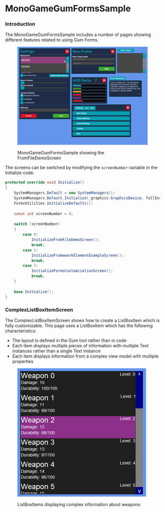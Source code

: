 # MonoGameGumFormsSample

### Introduction

The MonoGameGumFormsSample includes a number of pages showing different features related to using Gum Forms.

<figure><img src="../../../.gitbook/assets/27_12 03 49.gif" alt=""><figcaption><p>MonoGameGumFormsSample showing the FromFileDemoScreen</p></figcaption></figure>

The screens can be switched by modifying the `screenNumber` variable in the Initialize code:

```csharp
protected override void Initialize()
{
    SystemManagers.Default = new SystemManagers();
    SystemManagers.Default.Initialize(_graphics.GraphicsDevice, fullInstantiation: true);
    FormsUtilities.InitializeDefaults();

    const int screenNumber = 0;

    switch (screenNumber)
    {
        case 0:
            InitializeFromFileDemoScreen();
            break;
        case 1:
            InitializeFrameworkElementExampleScreen();
            break;
        case 2:
            InitializeFormsCustomizationScreen();
            break;
    }

    base.Initialize();
}
```

### ComplexListBoxItemScreen

The ComplexListBoxItemScreen shows how to create a ListBoxItem which is fully customizable. This page uses a ListBoxItem which has the following characteristics:

* The layout is defined in the Gum tool rather than in code
* Each item displays multiple pieces of information with multiple Text instances rather than a single Text instance
* Each item displays information from a complex view model with multiple properties

<figure><img src="../../../.gitbook/assets/image (2) (1) (1) (1) (1) (1) (1) (1) (1) (1) (1) (1).png" alt=""><figcaption><p>ListBoxItems displaying complex information about weapons</p></figcaption></figure>
